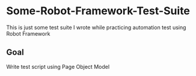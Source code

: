 # Some-Robot-Framework-Test-Suite

This is just some test suite I wrote while practicing automation test using Robot Framework

## Goal

Write test script using Page Object Model

